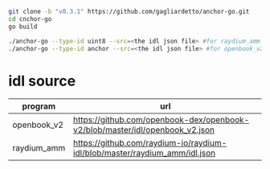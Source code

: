```bash
git clone -b "v0.3.1" https://github.com/gagliardetto/anchor-go.git
cd cnchor-go
go build

./anchor-go --type-id uint8 --src=<the idl json file> #for raydium_amm
./anchor-go --type-id anchor --src=<the idl json file> #for openbook_v2
```

# idl source
program | url
-- | --
openbook_v2 | https://github.com/openbook-dex/openbook-v2/blob/master/idl/openbook_v2.json
raydium_amm | https://github.com/raydium-io/raydium-idl/blob/master/raydium_amm/idl.json
